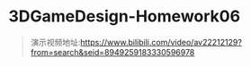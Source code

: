 # 3DGameDesign-Homework06
> 演示视频地址:https://www.bilibili.com/video/av22212129?from=search&seid=8949259183330596978
